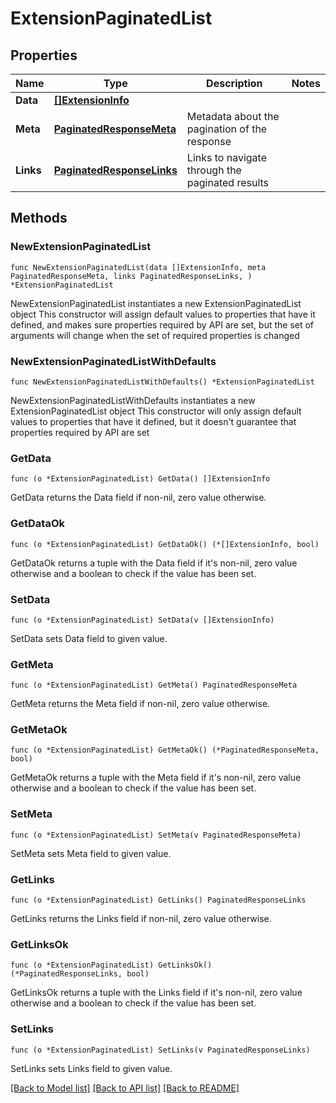 # ExtensionPaginatedList

## Properties

Name | Type | Description | Notes
------------ | ------------- | ------------- | -------------
**Data** | [**[]ExtensionInfo**](ExtensionInfo.md) |  | 
**Meta** | [**PaginatedResponseMeta**](PaginatedResponseMeta.md) | Metadata about the pagination of the response | 
**Links** | [**PaginatedResponseLinks**](PaginatedResponseLinks.md) | Links to navigate through the paginated results | 

## Methods

### NewExtensionPaginatedList

`func NewExtensionPaginatedList(data []ExtensionInfo, meta PaginatedResponseMeta, links PaginatedResponseLinks, ) *ExtensionPaginatedList`

NewExtensionPaginatedList instantiates a new ExtensionPaginatedList object
This constructor will assign default values to properties that have it defined,
and makes sure properties required by API are set, but the set of arguments
will change when the set of required properties is changed

### NewExtensionPaginatedListWithDefaults

`func NewExtensionPaginatedListWithDefaults() *ExtensionPaginatedList`

NewExtensionPaginatedListWithDefaults instantiates a new ExtensionPaginatedList object
This constructor will only assign default values to properties that have it defined,
but it doesn't guarantee that properties required by API are set

### GetData

`func (o *ExtensionPaginatedList) GetData() []ExtensionInfo`

GetData returns the Data field if non-nil, zero value otherwise.

### GetDataOk

`func (o *ExtensionPaginatedList) GetDataOk() (*[]ExtensionInfo, bool)`

GetDataOk returns a tuple with the Data field if it's non-nil, zero value otherwise
and a boolean to check if the value has been set.

### SetData

`func (o *ExtensionPaginatedList) SetData(v []ExtensionInfo)`

SetData sets Data field to given value.


### GetMeta

`func (o *ExtensionPaginatedList) GetMeta() PaginatedResponseMeta`

GetMeta returns the Meta field if non-nil, zero value otherwise.

### GetMetaOk

`func (o *ExtensionPaginatedList) GetMetaOk() (*PaginatedResponseMeta, bool)`

GetMetaOk returns a tuple with the Meta field if it's non-nil, zero value otherwise
and a boolean to check if the value has been set.

### SetMeta

`func (o *ExtensionPaginatedList) SetMeta(v PaginatedResponseMeta)`

SetMeta sets Meta field to given value.


### GetLinks

`func (o *ExtensionPaginatedList) GetLinks() PaginatedResponseLinks`

GetLinks returns the Links field if non-nil, zero value otherwise.

### GetLinksOk

`func (o *ExtensionPaginatedList) GetLinksOk() (*PaginatedResponseLinks, bool)`

GetLinksOk returns a tuple with the Links field if it's non-nil, zero value otherwise
and a boolean to check if the value has been set.

### SetLinks

`func (o *ExtensionPaginatedList) SetLinks(v PaginatedResponseLinks)`

SetLinks sets Links field to given value.



[[Back to Model list]](../README.md#documentation-for-models) [[Back to API list]](../README.md#documentation-for-api-endpoints) [[Back to README]](../README.md)


